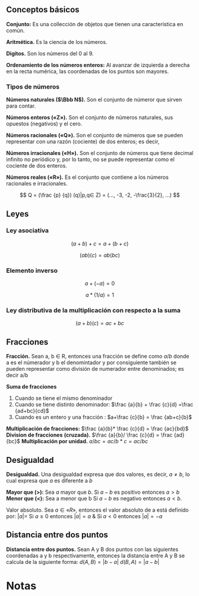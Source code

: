 ## Conceptos básicos

**Conjunto:** Es una collección de objetos que tienen una característica en común.

**Aritmética.** Es la ciencia de los números.

**Digitos.** Son los números del 0 al 9.

**Ordenamiento de los números enteros:** Al avanzar de izquierda a derecha en la recta numérica, las coordenadas de los puntos son mayores.

### Tipos de números

**Números naturales ($\Bbb N$).** Son el conjunto de númeror que sirven para contar.

**Números enteros («Z»).** Son el conjunto de números naturales, sus opuestos (negativos) y el cero.

**Números racionales («Q»).** Son el conjunto de números que se pueden representar con una razón (cociente) de dos enteros; es decir,

**Números irracionales («H»).** Son el conjunto de números que tiene decimal infinito no periódico y, por lo tanto, no se puede representar como el cociente de dos enteros.

**Números reales («R»).** Es el conjunto que contiene a los números racionales e irracionales.

$$ Q = (\frac {p} {q}) (q)|p,q∈ Z) = (..., -3, -2, -\frac{3}{2}, ...) $$

## Leyes

### **Ley asociativa**

$$ (a+b)+c = a+(b+c) $$

$$ (ab)(c)=ab(bc) $$

### Elemento inverso

$$ a+(-a) = 0 $$

$$ a*(1/a) = 1 $$

### Ley distributiva de la multiplicación con respecto a la suma

$$ (a+b)(c)=ac+bc $$

## Fracciones

**Fracción.** Sean a, b ∈ R, entonces una fracción se define como $a/b$ donde a es el númerador y b el denomintador y por consiguiente también se pueden representar como división de numerador entre denominados; es decir a/b

**Suma de fracciones**

1. Cuando se tiene el mismo denominador 
2. Cuando se tiene distinto denominador: $\frac {a}{b} + \frac {c}{d} =\frac {ad+bc}{cd}$
3. Cuando es un entero y una fracción : $a+\frac {c}{b} = \frac {ab+c}{b}$

**Multiplicación de fracciones:** $\frac {a}{b}* \frac {c}{d} = \frac {ac}{bd}$
**Division de fracciones** **(cruzada).** $\frac {a}{b}/ \frac {c}{d} = \frac {ad}{bc}$
**Multiplicación por unidad.** $a/bc = ac/b*c =ac/bc$

## Desigualdad

**Desigualdad.** Una desigualdad expresa que dos valores, es decir, $a\ne b$, lo cual expresa que $a$ es diferente a $b$

**Mayor que (>):** Sea $a$ mayor que $b$. Si $a-b$ es positivo entonces $a>b$
**Menor que (<):** Sea a menor que b Si $a-b$ es negativo entonces $a<b$.

Valor absoluto. Sea $a ∈ «R»$, entonces el valor absoluto de a está definido por: $|a|=$ Si $a≥ 0$ entonces $|a|=a$ & Si $a<0$ entonces $|a|=-a$

## Distancia entre dos puntos

**Distancia entre dos puntos.** Sean A y B dos puntos con las siguientes coordenadas a y b respectivamente, entonces la distancia entre A y B se calcula de la siguiente forma: $d(A,B) =|b-a|$ $d(B,A)= |a-b|$

# Notas